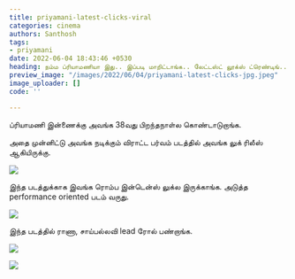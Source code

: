 ```yaml
---
title: priyamani-latest-clicks-viral
categories: cinema
authors: Santhosh
tags:
- priyamani
date: 2022-06-04 18:43:46 +0530
heading: நம்ம ப்ரியாமணியா இது.. இப்படி மாறிட்டாங்க.. லேட்டஸ்ட் லூக்ஸ் ட்ரெண்டிங்..!
preview_image: "/images/2022/06/04/priyamani-latest-clicks-jpg.jpeg"
image_uploader: []
code: ''

---
```

ப்ரியாமணி இன்ணைக்கு அவங்க 38வது பிறந்தநாள்ல கொண்டாடுறாங்க.

அதை முன்னிட்டு அவங்க நடிக்கும் விராட்ட பர்வம் படத்தில் அவங்க லுக் ரிலீஸ் ஆகியிருக்கு.

![](/images/2022/06/04/priyamani-latest-3-jpg.jpeg)

இந்த படத்துக்காக இவங்க ரொம்ப இன்டென்ஸ் லுக்ல இருக்காங்க. அடுத்த performance oriented படம் வருது.

![](/images/2022/06/04/priyamani-latest-2-jpg.jpeg)

இந்த படத்தில் ராணா, சாய்பல்லவி lead ரோல் பண்றாங்க.

![](/images/2022/06/04/priyamani-latest-1-jpg.jpeg)

![](/images/2022/06/04/priyamani-latest-4-jpg.jpeg)
